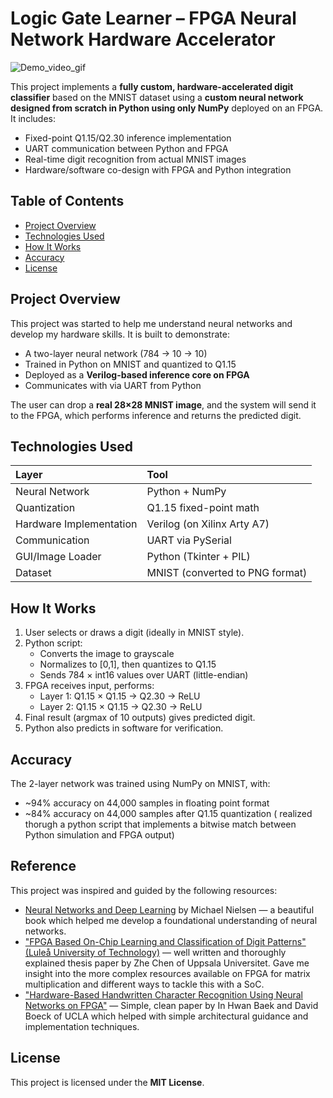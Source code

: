# Logic Gate Learner – FPGA Neural Network Hardware Accelerator

![Demo_video_gif](https://github.com/user-attachments/assets/c7ba20a8-9299-45db-93a5-4c2f54ad1b74)

This project implements a **fully custom, hardware-accelerated digit classifier** based on the MNIST dataset using a **custom neural network designed from scratch in Python using only NumPy** deployed on an FPGA. It includes:

- Fixed-point Q1.15/Q2.30 inference implementation
- UART communication between Python and FPGA
- Real-time digit recognition from actual MNIST images
- Hardware/software co-design with FPGA and Python integration

## Table of Contents

- [Project Overview](#project-overview)
- [Technologies Used](#technologies-used)
- [How It Works](#how-it-works)
- [Accuracy](#accuracy)
- [License](#license)

## Project Overview

This project was started to help me understand neural networks and develop my hardware skills. It is built to demonstrate:

- A two-layer neural network (784 → 10 → 10)
- Trained in Python on MNIST and quantized to Q1.15
- Deployed as a **Verilog-based inference core on FPGA**
- Communicates with via UART from Python

The user can drop a **real 28×28 MNIST image**, and the system will send it to the FPGA, which performs inference and returns the predicted digit.


## Technologies Used

| Layer | Tool |
|:------|:-----|
| Neural Network | Python + NumPy |
| Quantization | Q1.15 fixed-point math |
| Hardware Implementation | Verilog (on Xilinx Arty A7) |
| Communication | UART via PySerial |
| GUI/Image Loader | Python (Tkinter + PIL) |
| Dataset | MNIST (converted to PNG format) |


## How It Works

1. User selects or draws a digit (ideally in MNIST style).
2. Python script:
   - Converts the image to grayscale
   - Normalizes to [0,1], then quantizes to Q1.15
   - Sends 784 × int16 values over UART (little-endian)
3. FPGA receives input, performs:
   - Layer 1: Q1.15 × Q1.15 → Q2.30 → ReLU
   - Layer 2: Q1.15 × Q1.15 → Q2.30 → ReLU
4. Final result (argmax of 10 outputs) gives predicted digit.
5. Python also predicts in software for verification.


## Accuracy

The 2-layer network was trained using NumPy on MNIST, with:

- ~94% accuracy on 44,000 samples in floating point format
- ~84% accuracy on 44,000 samples after Q1.15 quantization ( realized thorugh a python script that implements a bitwise match between Python simulation and FPGA output)

## Reference 
This project was inspired and guided by the following resources:

- [Neural Networks and Deep Learning](http://neuralnetworksanddeeplearning.com/) by Michael Nielsen — a beautiful book which helped me develop a foundational understanding of neural networks.
- ["FPGA Based On-Chip Learning and Classification of Digit Patterns" (Luleå University of Technology)](https://www.diva-portal.org/smash/get/diva2:1265778/FULLTEXT01.pdf) — well written and thoroughly explained thesis paper by Zhe Chen of Uppsala Universitet. Gave me insight into the more complex resources available on FPGA for matrix multiplication and different ways to tackle this with a SoC.
- ["Hardware-Based Handwritten Character Recognition Using Neural Networks on FPGA"](https://www.seas.ucla.edu/~baek/FPGA.pdf) — Simple, clean paper by In Hwan Baek and David Boeck of UCLA which helped with simple architectural guidance and implementation techniques.

## License
This project is licensed under the **MIT License**.

